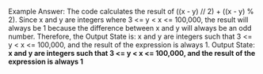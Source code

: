Example Answer:
The code calculates the result of ((x - y) // 2) + ((x - y) % 2). Since x and y are integers where 3 <= y < x <= 100,000, the result will always be 1 because the difference between x and y will always be an odd number. Therefore, the Output State is: x and y are integers such that 3 <= y < x <= 100,000, and the result of the expression is always 1.
Output State: **x and y are integers such that 3 <= y < x <= 100,000, and the result of the expression is always 1**